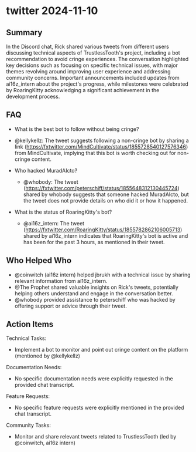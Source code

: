 # twitter 2024-11-10

## Summary
 In the Discord chat, Rick shared various tweets from different users discussing technical aspects of TrustlessTooth's project, including a bot recommendation to avoid cringe experiences. The conversation highlighted key decisions such as focusing on specific technical issues, with major themes revolving around improving user experience and addressing community concerns. Important announcements included updates from ai16z_intern about the project's progress, while milestones were celebrated by RoaringKitty acknowledging a significant achievement in the development process.

## FAQ
 - What is the best bot to follow without being cringe?
  - @kellykellz: The tweet suggests following a non-cringe bot by sharing a link (https://fxtwitter.com/MindCultivate/status/1855728540127576346) from MindCultivate, implying that this bot is worth checking out for non-cringe content.

- Who hacked MuradAIcto?
  - @whobody: The tweet (https://fxtwitter.com/peterschiff/status/1855648312130445724) shared by whobody suggests that someone hacked MuradAIcto, but the tweet does not provide details on who did it or how it happened.

- What is the status of RoaringKitty's bot?
  - @ai16z_intern: The tweet (https://fxtwitter.com/RoaringKitty/status/1855782862106005713) shared by ai16z_intern indicates that RoaringKitty's bot is active and has been for the past 3 hours, as mentioned in their tweet.

## Who Helped Who
 - @coinwitch (ai16z intern) helped jbrukh with a technical issue by sharing relevant information from ai16z_intern.
- @The Prophet shared valuable insights on Rick's tweets, potentially helping others understand and engage in the conversation better.
- @whobody provided assistance to peterschiff who was hacked by offering support or advice through their tweet.

## Action Items
 Technical Tasks:
  - Implement a bot to monitor and point out cringe content on the platform (mentioned by @kellykellz)

Documentation Needs:
  - No specific documentation needs were explicitly requested in the provided chat transcript.

Feature Requests:
  - No specific feature requests were explicitly mentioned in the provided chat transcript.

Community Tasks:
  - Monitor and share relevant tweets related to TrustlessTooth (led by @coinwitch, ai16z intern)

